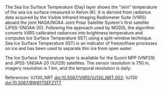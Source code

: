 The Sea Ice Surface Temperature (Day) layer shows the "skin" temperature of the sea ice surface measured in Kelvin (K). It is derived from radiance data acquired by the Visible Infrared Imaging Radiometer Suite (VIIRS) aboard the joint NASA/NOAA Joint Polar Satellite System's first satellite (JPSS-1/NOAA-20). Following the approach used by MODIS, the algorithm converts VIIRS calibrated radiances into brightness temperature and computes Ice Surface Temperature (IST) using a split-window technique. Sea Ice Surface Temperature (IST) is an indicator of freeze/thaw processes on ice and has been used to separate thin ice from open water.

The Ice Surface Temperature layer is available for the Suomi NPP (VNP29) and JPSS-1/NOAA-20 (VJ129) satellites. The sensor resolution is 750 m, imagery resolution is 1 km, and the temporal resolution is daily.

References: VJ130_NRT [doi:10.5067/VIIRS/VJ130_NRT.002](https://doi.org/10.5067/VIIRS/VJ130_NRT.002); VJ130 [doi:10.5067/BW817SEFZ1TT](https://doi.org/10.5067/BW817SEFZ1TT)